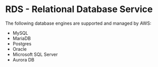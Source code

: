 # RDS - Relational Database Service
The following database engines are supported and managed by AWS:
- MySQL
- MariaDB
- Postgres
- Oracle
- Microsoft SQL Server
- Aurora DB
